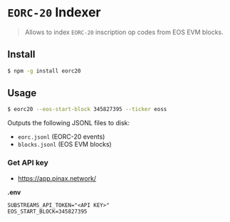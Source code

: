 # `EORC-20` Indexer

> Allows to index `EORC-20` inscription op codes from EOS EVM blocks.

## Install

```bash
$ npm -g install eorc20
```

## Usage

```bash
$ eorc20 --eos-start-block 345827395 --ticker eoss
```

Outputs the following JSONL files to disk:
- `eorc.jsonl` (EORC-20 events)
- `blocks.jsonl` (EOS EVM blocks)

### Get API key

- https://app.pinax.network/

**.env**
```env
SUBSTREAMS_API_TOKEN="<API KEY>"
EOS_START_BLOCK=345827395
```
